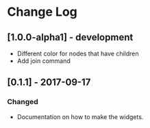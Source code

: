 # Change Log

## [1.0.0-alpha1] - development
- Different color for nodes that have children
- Add join command

## [0.1.1] - 2017-09-17
### Changed
- Documentation on how to make the widgets.
